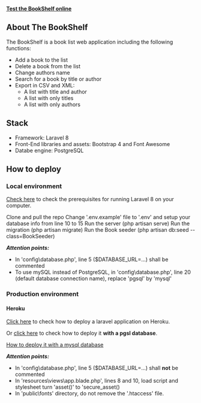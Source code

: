 **[Test the BookShelf online](http://the-bookshelf-lm4649.herokuapp.com/)**

## About The BookShelf

The BookShelf is a book list web application including the following functions:

- Add a book to the list
- Delete a book from the list
- Change authors name
- Search for a book by title or author
- Export in CSV and XML:
  - A list with title and author
  - A list with only titles
  - A list with only authors
  
 ## Stack
 
  - Framework: Laravel 8
  - Front-End libraries and assets: Bootstrap 4 and Font Awesome
  - Databe engine: PostgreSQL
  
## How to deploy
  
### Local environment 

  [Check here](https://laravel.com/docs/8.x/installation) to check the prerequisites for running Laravel 8 on your computer.
 
 Clone and pull the repo
 Change '.env.example' file to '.env' and setup your database info from line 10 to 15
 Run the server (php artisan serve)
 Run the migration (php artisan migrate)
 Run the Book seeder (php artisan db:seed --class=BookSeeder)
  
  ***Attention points:***
  - In 'config\database.php', line 5 ($DATABASE_URL=...) shall be commented
  - To use mySQL instead of PostgreSQL, in 'config\database.php', line 20 (default database connection name), replace 'pgsql' by 'mysql'
  
### Production environment

#### Heroku

  [Click here](https://devcenter.heroku.com/articles/getting-started-with-laravel) to check how to deploy a laravel application on Heroku.
    
   Or [click here](https://dev.to/jsafe00/deploy-laravel-application-with-database-to-heroku-l50) to check how to deploy it **with a pgsl database**.
  
  [How to deploy it with a mysql database](https://salitha94.blogspot.com/2019/11/deploy-laravel-application-on-heroku.html)
  
  ***Attention points:***
  - In 'config\database.php', line 5 ($DATABASE_URL=...) shall **not** be commented
  - In 'resources\views\app.blade.php', lines 8 and 10, load script and stylesheet turn 'asset()' to 'secure_asset()
  - In 'public\fonts' directory, do not remove the '.htaccess' file.

 
